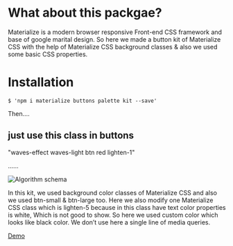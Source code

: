 
# What about this packgae?

Materialize is a modern browser responsive Front-end CSS framework and base of google marital design. So here we made a button kit of Materialize CSS with the help of Materialize CSS background classes & also we used some basic CSS properties.

# Installation
```
$ 'npm i materialize buttons palette kit --save'
```

Then....
## just use this class in buttons

"waves-effect waves-light btn red lighten-1"

......

![Algorithm schema](https://w3hubs.com/bipatsoa/2020/06/Materialize-CSS-Buttons-Palette-Kit-1.png)

In this kit, we used background color classes of Materialize CSS and also we used btn-small & btn-large too. Here we also modify one Materialize CSS class which is lighten-5 because in this class have text color properties is white, Which is not good to show. So here we used custom color which looks like black color. We don’t use here a single line of media queries.

[Demo](https://w3hubs.com/Materializecss-Buttons-Palette-Kit/)
